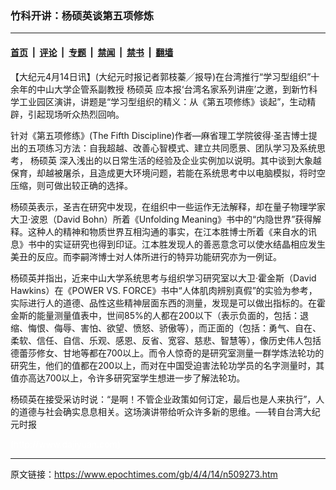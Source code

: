 ### 竹科开讲：杨硕英谈第五项修炼

---

#### [首页](../../../..?n509273) &nbsp;|&nbsp; [评论](../../../../../epoch-comment?n509273) &nbsp;|&nbsp; [专题](../../../../../epoch-special?n509273) &nbsp;|&nbsp; [禁闻](../../../../../epoch-news?n509273) &nbsp;|&nbsp; [禁书](../../../../../books?n509273) &nbsp;|&nbsp; [翻墙](https://github.com/gfw-breaker/nogfw/blob/master/README.md?n509273)


<div class="post_content" id="artbody" itemprop="articleBody">
 <!-- article content begin -->
 <p>
  【大纪元4月14日讯】(大纪元时报记者郭枝蓁╱报导)在台湾推行“学习型组织”十余年的中山大学企管系副教授
  <ok href="https://www.epochtimes.com/gb/tag/%E6%9D%A8%E7%A1%95%E8%8B%B1.html">
   杨硕英
  </ok>
  应本报‘台湾名家系列讲座’之邀，到新竹科学工业园区演讲，讲题是“学习型组织的精义：从《第五项修练》谈起”，生动精辟，引起现场听众热烈回响。
 </p>
 <p>
  针对《第五项修练》(The Fifth Discipline)作者—麻省理工学院彼得‧圣吉博士提出的五项练习方法：自我超越、改善心智模式、建立共同愿景、团队学习及系统思考，
  <ok href="https://www.epochtimes.com/gb/tag/%E6%9D%A8%E7%A1%95%E8%8B%B1.html">
   杨硕英
  </ok>
  深入浅出的以日常生活的经验及企业实例加以说明。其中谈到大象越保育，却越被屠杀，且造成更大环境问题，若能在系统思考中以电脑模拟，将时空压缩，则可做出较正确的选择。
 </p>
 <p>
  杨硕英表示，圣吉在研究中发现，在组织中一些运作无法解释，却在量子物理学家大卫‧波恩（David Bohn）所着《Unfolding Meaning》书中的“内隐世界”获得解释。这种人的精神和物质世界互相沟通的事实，在江本胜博士所着《来自水的讯息》书中的实证研究也得到印证。江本胜发现人的善恶意念可以使水结晶相应发生美丑的反应。而李嗣涔博士对人体所进行的特异功能研究亦为一例证。
 </p>
 <p>
  杨硕英并指出，近来中山大学系统思考与组织学习研究室以大卫‧霍金斯（David Hawkins）在《POWER VS. FORCE》书中“人体肌肉辨别真假”的实验为参考，实际进行人的道德、品性这些精神层面东西的测量，发现是可以做出指标的。在霍金斯的能量测量值表中，世间85%的人都在200以下（表示负面的，包括：退缩、悔恨、侮辱、害怕、欲望、愤怒、骄傲等），而正面的（包括：勇气、自在、柔软、信任、自信、乐观、感恩、反省、宽容、慈悲、智慧等），像历史伟人包括德蕾莎修女、甘地等都在700以上。而令人惊奇的是研究室测量一群学炼法轮功的研究生，他们的值都在200以上，而对在中国受迫害法轮功学员的名字测量时，其值亦高达700以上，令许多研究室学生想进一步了解法轮功。
 </p>
 <p>
  杨硕英在接受采访时说：“是啊！不管企业政策如何订定，最后也是人来执行”，人的道德与社会确实息息相关。这场演讲带给听众许多新的思维。──转自台湾大纪元时报
 </p>
 <p>
  <font color="#ffffff">
   (http://www.dajiyuan.com)
  </font>
 </p>
 <!-- article content end -->
 <div id="below_article_ad">
 </div>
</div>


---

原文链接：https://www.epochtimes.com/gb/4/4/14/n509273.htm